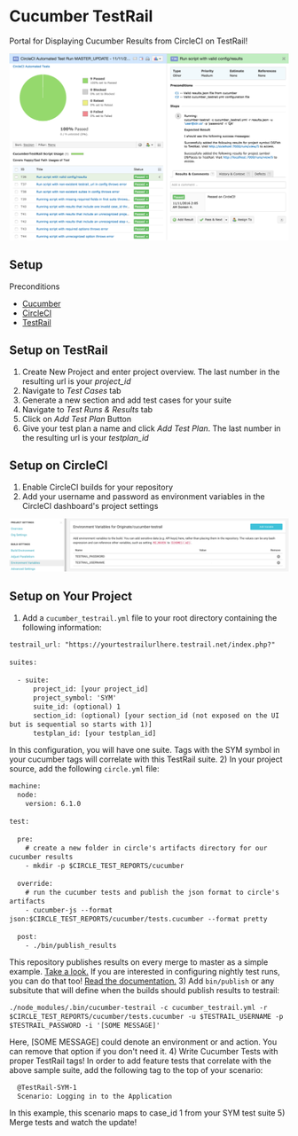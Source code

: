 # Cucumber TestRail

Portal for Displaying Cucumber Results from CircleCI on TestRail!

<img alt= "Dashboard Success Sample" src="images/success.png"/>

## Setup

Preconditions

* [Cucumber](https://cucumber.io/docs#cucumber-implementations)
* [CircleCI](https://circleci.com/dashboard)
* [TestRail](http://www.gurock.com/testrail/)

Setup on TestRail
--

1) Create New Project and enter project overview. The last number in the resulting url is your *project_id*
2) Navigate to *Test Cases* tab
3) Generate a new section and add test cases for your suite
4) Navigate to *Test Runs & Results* tab
5) Click on *Add Test Plan* Button
6) Give your test plan a name and click *Add Test Plan*. The last number in the resulting url is your *testplan_id*

Setup on CircleCI
--

1) Enable CircleCI builds for your repository
2) Add your username and password as environment variables in the CircleCI dashboard's project settings
<img alt="CircleCI Environment Variables Dashboard View" src="images/circle_env.png"/>


Setup on Your Project
--

1) Add a `cucumber_testrail.yml` file to your root directory containing the following information:
  ```
  testrail_url: "https://yourtestrailurlhere.testrail.net/index.php?"

  suites:

    - suite:
        project_id: [your project_id]
        project_symbol: 'SYM'
        suite_id: (optional) 1
        section_id: (optional) [your section_id (not exposed on the UI but is sequential so starts with 1)]
        testplan_id: [your testplan_id]
  ```
  In this configuration, you will have one suite. Tags with the SYM symbol in your cucumber tags will correlate with this TestRail suite.
2) In your project source, add the following `circle.yml` file:
  ```
  machine:
    node:
      version: 6.1.0

  test:

    pre:
      # create a new folder in circle's artifacts directory for our cucumber results
      - mkdir -p $CIRCLE_TEST_REPORTS/cucumber

    override:
      # run the cucumber tests and publish the json format to circle's artifacts
      - cucumber-js --format json:$CIRCLE_TEST_REPORTS/cucumber/tests.cucumber --format pretty

    post:
      - ./bin/publish_results
  ```
  This repository publishes results on every merge to master as a simple example. [Take a look.](https://github.com/Originate/cucumber-testrail/blob/master/bin/publish_results)
  If you are interested in configuring nightly test runs, you can do that too! [Read the documentation.](https://circleci.com/docs/nightly-builds/)
3) Add `bin/publish` or any subsitute that will define when the builds should publish results to testrail:
  ```
  ./node_modules/.bin/cucumber-testrail -c cucumber_testrail.yml -r $CIRCLE_TEST_REPORTS/cucumber/tests.cucumber -u $TESTRAIL_USERNAME -p $TESTRAIL_PASSWORD -i '[SOME MESSAGE]'
  ```
  Here, [SOME MESSAGE] could denote an environment or and action. You can remove that option if you don't need it.
4) Write Cucumber Tests with proper TestRail tags!
  In order to add feature tests that correlate with the above sample suite, add the following tag to the top of your scenario:
  ```
    @TestRail-SYM-1
    Scenario: Logging in to the Application
  ```
  In this example, this scenario maps to case_id 1 from your SYM test suite
5) Merge tests and watch the update!


